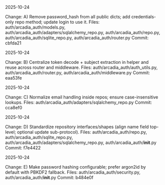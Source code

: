 2025-10-24

Change: A) Remove password_hash from all public dicts; add credentials-only repo method; update login to use it.
Files: auth/arcadia_auth/models.py, auth/arcadia_auth/adapters/sqlalchemy_repo.py, auth/arcadia_auth/repo.py, auth/arcadia_auth/sqlite_repo.py, auth/arcadia_auth/router.py
Commit: cbfda21

2025-10-24

Change: B) Centralize token decode + subject extraction in helper and reuse across router and middleware.
Files: auth/arcadia_auth/auth_utils.py, auth/arcadia_auth/router.py, auth/arcadia_auth/middleware.py
Commit: eaa53fe

2025-10-24

Change: C) Normalize email handling inside repos; ensure case-insensitive lookups.
Files: auth/arcadia_auth/adapters/sqlalchemy_repo.py
Commit: cca8ef0

2025-10-24

Change: D) Standardize repository interfaces/shapes (align name field top-level; optional update sub-protocol).
Files: auth/arcadia_auth/repo.py, auth/arcadia_auth/sqlite_repo.py, auth/arcadia_auth/adapters/sqlalchemy_repo.py, auth/arcadia_auth/__init__.py
Commit: f7e4422

2025-10-24

Change: E) Make password hashing configurable; prefer argon2id by default with PBKDF2 fallback.
Files: auth/arcadia_auth/security.py, auth/arcadia_auth/__init__.py
Commit: b484e0f
